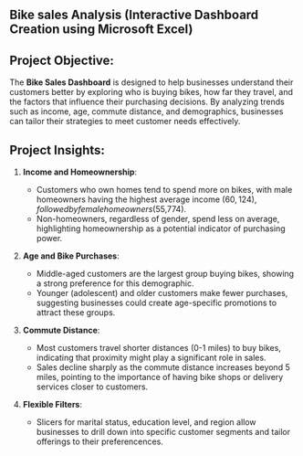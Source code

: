 ## Bike sales Analysis (Interactive Dashboard Creation using Microsoft Excel) 
## Project Objective:   
The **Bike Sales Dashboard** is designed to help businesses understand their customers better by exploring who is buying bikes, how far they travel, and the factors that influence their purchasing decisions. By analyzing trends such as income, age, commute distance, and demographics, businesses can tailor their strategies to meet customer needs effectively.
## Project Insights:   

1. **Income and Homeownership**:  
   - Customers who own homes tend to spend more on bikes, with male homeowners having the highest average income ($60,124), followed by female homeowners ($55,774).  
   - Non-homeowners, regardless of gender, spend less on average, highlighting homeownership as a potential indicator of purchasing power.  

2. **Age and Bike Purchases**:  
   - Middle-aged customers are the largest group buying bikes, showing a strong preference for this demographic.  
   - Younger (adolescent) and older customers make fewer purchases, suggesting businesses could create age-specific promotions to attract these groups.  

3. **Commute Distance**:  
   - Most customers travel shorter distances (0-1 miles) to buy bikes, indicating that proximity might play a significant role in sales.  
   - Sales decline sharply as the commute distance increases beyond 5 miles, pointing to the importance of having bike shops or delivery services closer to customers.  

4. **Flexible Filters**:  
   - Slicers for marital status, education level, and region allow businesses to drill down into specific customer segments and tailor offerings to their preferencences.

